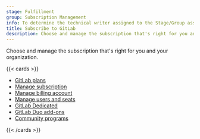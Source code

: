 ```yaml
---
stage: Fulfillment
group: Subscription Management
info: To determine the technical writer assigned to the Stage/Group associated with this page, see https://handbook.gitlab.com/handbook/product/ux/technical-writing/#assignments
title: Subscribe to GitLab
description: Choose and manage the subscription that's right for you and your organization.
---
```


Choose and manage the subscription that's right for you and your organization.

{{< cards >}}

- [GitLab plans](choosing_subscription.md)
- [Manage subscription](manage_subscription.md)
- [Manage billing account](billing_account.md)
- [Manage users and seats](manage_users_and_seats.md)
- [GitLab Dedicated](gitlab_dedicated/_index.md)
- [GitLab Duo add-ons](subscription-add-ons.md)
- [Community programs](community_programs.md)

{{< /cards >}}
